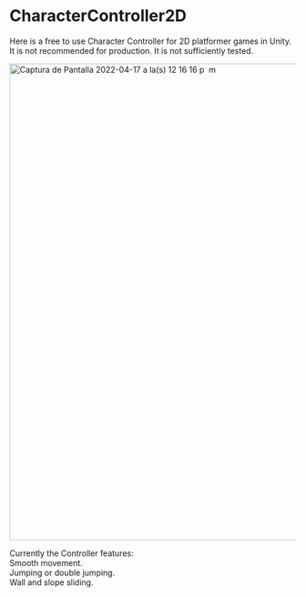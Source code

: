 # CharacterController2D

Here is a free to use Character Controller for 2D platformer games in Unity.<br>
It is not recommended for production. It is not sufficiently tested.

<img width="837" alt="Captura de Pantalla 2022-04-17 a la(s) 12 16 16 p  m" src="https://user-images.githubusercontent.com/626901/163727299-89a62824-cd9f-4892-bf7d-89a40e7ff59b.png">

Currently the Controller features:<br>
Smooth movement.<br>
Jumping or double jumping.<br>
Wall and slope sliding.<br>
